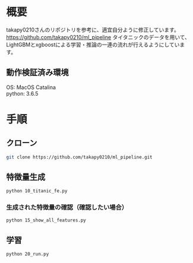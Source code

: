 # 概要

takapy0210さんのリポジトリを参考に、適宜自分ように修正しています。
https://github.com/takapy0210/ml_pipeline
タイタニックのデータを用いて、LightGBMとxgboostによる学習・推論の一連の流れが行えるようにしています。

## 動作検証済み環境
OS: MacOS Catalina  
python: 3.6.5

# 手順

## クローン
```sh
git clone https://github.com/takapy0210/ml_pipeline.git
```


## 特徴量生成
```sh
python 10_titanic_fe.py
```

### 生成された特徴量の確認（確認したい場合）
```sh
python 15_show_all_features.py
```

## 学習
```sh
python 20_run.py
```
